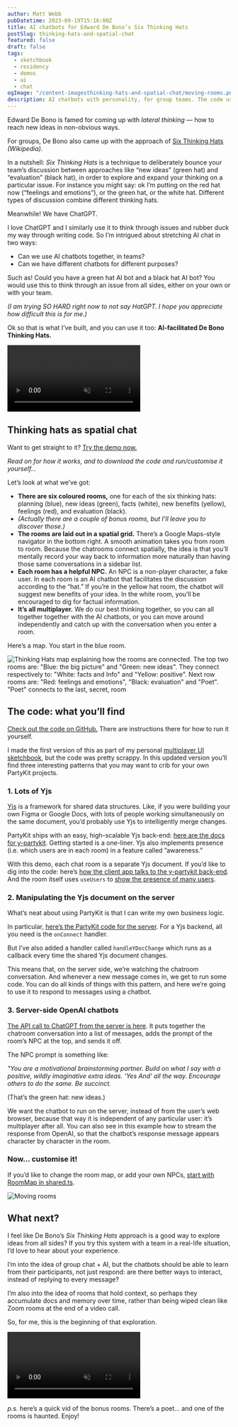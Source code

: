 ```yaml
---
author: Matt Webb
pubDatetime: 2023-09-19T15:16:00Z
title: AI chatbots for Edward De Bono’s Six Thinking Hats
postSlug: thinking-hats-and-spatial-chat
featured: false
draft: false
tags:
  - sketchbook
  - residency
  - demos
  - ai
  - chat
ogImage: "/content-imagesthinking-hats-and-spatial-chat/moving-rooms.png"
description: AI chatbots with personality, for group teams. The code uses Yjs and is open for you to customise.
---
```


Edward De Bono is famed for coming up with _lateral thinking_ — how to reach new ideas in non-obvious ways.

For groups, De Bono also came up with the approach of [Six Thinking Hats](https://en.wikipedia.org/wiki/Six_Thinking_Hats) _(Wikipedia)._

In a nutshell: _Six Thinking Hats_ is a technique to deliberately bounce your team’s discussion between approaches like “new ideas” (green hat) and “evaluation” (black hat), in order to explore and expand your thinking on a particular issue. For instance you might say: ok I’m putting on the red hat now (“feelings and emotions”), or the green hat, or the white hat. Different types of discussion combine different thinking hats.

Meanwhile! We have ChatGPT.

I love ChatGPT and I similarly use it to think through issues and rubber duck my way through writing code. So I’m intrigued about stretching AI chat in two ways:

- Can we use AI chatbots together, in teams?
- Can we have different chatbots for different purposes?

Such as! Could you have a green hat AI bot and a black hat AI bot? You would use this to think through an issue from all sides, either on your own or with your team.

_(I am trying SO HARD right now to not say HatGPT. I hope you appreciate how difficult this is for me.)_

Ok so that is what I’ve built, and you can use it too: **AI-facilitated De Bono Thinking Hats.**

<video controls autoplay muted src="/content-images/thinking-hats-and-spatial-chat/spatial-chat-intro.mp4"></video>

## Thinking hats as spatial chat

Want to get straight to it? [Try the demo now.](https://i-am-chatting-in-a-room.vercel.app/)

_Read on for how it works, and to download the code and run/customise it yourself..._

Let’s look at what we’ve got:

- **There are six coloured rooms,** one for each of the six thinking hats: planning (blue), new ideas (green), facts (white), new benefits (yellow), feelings (red), and evaluation (black).
- _(Actually there are a couple of bonus rooms, but I’ll leave you to discover those.)_
- **The rooms are laid out in a spatial grid.** There’s a Google Maps-style navigator in the bottom right. A smooth animation takes you from room to room. Because the chatrooms connect spatially, the idea is that you’ll mentally record your way back to information more naturally than having those same conversations in a sidebar list.
- **Each room has a helpful NPC.** An NPC is a non-player character, a fake user. In each room is an AI chatbot that facilitates the discussion according to the “hat.” If you’re in the yellow hat room, the chatbot will suggest new benefits of your idea. In the white room, you’ll be encouraged to dig for factual information.
- **It’s all multiplayer.** We do our best thinking together, so you can all together together with the AI chatbots, or you can move around independently and catch up with the conversation when you enter a room.

Here’s a map. You start in the blue room.

![Thinking Hats map explaining how the rooms are connected. The top two rooms are: "Blue: the big picture" and "Green: new ideas". They connect respectively to: "White: facts and Info" and "Yellow: positive". Next row rooms are: "Red: feelings and emotions", "Black: evaluation" and "Poet". "Poet" connects to the last, secret, room](/content-images/thinking-hats-and-spatial-chat/map.png)

## The code: what you’ll find

[Check out the code on GitHub.](https://github.com/partykit/sketch-spatial-chat) There are instructions there for how to run it yourself.

I made the first version of this as part of my personal [multiplayer UI sketchbook](https://www.actsnotfacts.com/made/multiplayer), but the code was pretty scrappy. In this updated version you’ll find three interesting patterns that you may want to crib for your own PartyKit projects.

### 1. Lots of Yjs

[Yjs](https://yjs.dev/) is a framework for shared data structures. Like, if you were building your own Figma or Google Docs, with lots of people working simultaneously on the same document, you’d probably use Yjs to intelligently merge changes.

PartyKit ships with an easy, high-scalable Yjs back-end: [here are the docs for y-partykit](https://docs.partykit.io/reference/y-partykit-api/). Getting started is a one-liner. Yjs also implements presence (i.e. which users are in each room) in a feature called ”awareness.”

With this demo, each chat room is a separate Yjs document. If you’d like to dig into the code: here’s [how the client app talks to the y-partykit back-end](https://github.com/partykit/sketch-spatial-chat/blob/main/src/app/providers/room-context.tsx). And the room itself uses `useUsers` to [show the presence of many users](https://github.com/partykit/sketch-spatial-chat/blob/main/src/app/components/Room.tsx).

### 2. Manipulating the Yjs document on the server

What’s neat about using PartyKit is that I can write my own business logic.

In particular, [here’s the PartyKit code for the server](https://github.com/partykit/sketch-spatial-chat/blob/main/src/partykit/server.ts). For a Yjs backend, all you need is the `onConnect` handler.

But I’ve also added a handler called `handleYDocChange` which runs as a callback every time the shared Yjs document changes.

This means that, on the server side, we’re watching the chatroom conversation. And whenever a new message comes in, we get to run some code. You can do all kinds of things with this pattern, and here we’re going to use it to respond to messages using a chatbot.

### 3. Server-side OpenAI chatbots

[The API call to ChatGPT from the server is here](https://github.com/partykit/sketch-spatial-chat/blob/main/src/partykit/utils/openai.ts). It puts together the chatroom conversation into a list of messages, adds the prompt of the room’s NPC at the top, and sends it off.

The NPC prompt is something like:

_"You are a motivational brainstorming partner. Build on what I say with a positive, wildly imaginative extra ideas. 'Yes And' all the way. Encourage others to do the same. Be succinct._

(That’s the green hat: new ideas.)

We want the chatbot to run on the server, instead of from the user’s web browser, because that way it is independent of any particular user: it’s multiplayer after all. You can also see in this example how to stream the response from OpenAI, so that the chatbot’s response message appears character by character in the room.

### Now... customise it!

If you’d like to change the room map, or add your own NPCs, [start with RoomMap in shared.ts](https://github.com/partykit/sketch-spatial-chat/blob/main/src/shared.ts).

![Moving rooms](/content-images/thinking-hats-and-spatial-chat/moving-rooms-small.png)

## What next?

I feel like De Bono’s _Six Thinking Hats_ approach is a good way to explore ideas from all sides? If you try this system with a team in a real-life situation, I’d love to hear about your experience.

I’m into the idea of group chat + AI, but the chatbots should be able to learn from their participants, not just respond: are there better ways to interact, instead of replying to every message?

I’m also into the idea of rooms that hold context, so perhaps they accumulate docs and memory over time, rather than being wiped clean like Zoom rooms at the end of a video call.

So, for me, this is the beginning of that exploration.

<video controls autoplay muted src="/content-images/thinking-hats-and-spatial-chat/bonus-rooms.mp4"></video>

_p.s._ here’s a quick vid of the bonus rooms. There’s a poet... and one of the rooms is haunted. Enjoy!
